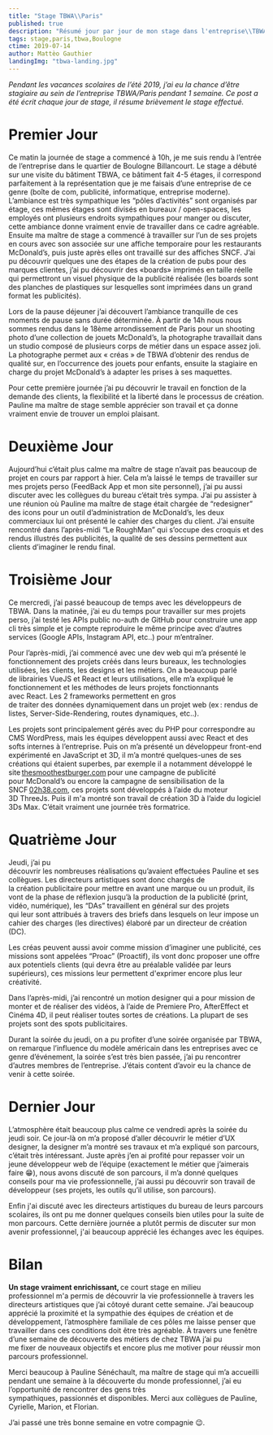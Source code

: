 ```yaml
---
title: "Stage TBWA\\Paris"
published: true
description: "Résumé jour par jour de mon stage dans l'entreprise\\TBWA"
tags: stage,paris,tbwa,Boulogne
ctime: 2019-07-14
author: Mattèo Gauthier
landingImg: "tbwa-landing.jpg"
---
```

*Pendant les vacances scolaires de l’été 2019, j’ai eu la chance d’être stagiaire au sein de l’entreprise TBWA/Paris pendant 1 semaine. Ce post a été écrit chaque jour de stage, il résume brièvement le stage effectué.*

# Premier Jour

Ce matin la journée de stage a commencé à 10h, je me suis rendu à l’entrée de l’entreprise dans le quartier de Boulogne Billancourt. Le stage a débuté sur une visite du bâtiment TBWA, ce bâtiment fait 4-5 étages, il correspond parfaitement à la représentation que je me faisais d’une entreprise de ce genre (boîte de com, publicité, informatique, entreprise moderne). L’ambiance est très sympathique les “pôles d’activités” sont organisés par étage, ces mêmes étages sont divisés en bureaux / open-spaces, les employés ont plusieurs endroits sympathiques pour manger ou discuter, cette ambiance donne vraiment envie de travailler dans ce cadre agréable. Ensuite ma maître de stage a commencé à travailler sur l’un de ses projets en cours avec son associée sur une affiche temporaire pour les restaurants McDonald’s, puis juste après elles ont travaillé sur des affiches SNCF. J’ai pu découvrir quelques une des étapes de la création de pubs pour des marques clientes, j’ai pu découvrir des «boards» imprimés en taille réelle qui permettront un visuel physique de la publicité réalisée (les boards sont des planches de plastiques sur lesquelles sont imprimées dans un grand format les publicités).

Lors de la pause déjeuner j’ai découvert l’ambiance tranquille de ces moments de pause sans durée déterminée. À partir de 14h nous nous sommes rendus dans le 18ème arrondissement de Paris pour un shooting photo d’une collection de jouets McDonald’s, la photographe travaillait dans un studio composé de plusieurs corps de métier dans un espace assez joli. La photographe permet aux « créas » de TBWA d’obtenir des rendus de qualité sur, en l’occurrence des jouets pour enfants, ensuite la stagiaire en charge du projet McDonald’s à adapter les prises à ses maquettes.

Pour cette première journée j’ai pu découvrir le travail en fonction de la demande des clients, la flexibilité et la liberté dans le processus de création. Pauline ma maître de stage semble apprécier son travail et ça donne vraiment envie de trouver un emploi plaisant.

# Deuxième Jour

Aujourd’hui c’était plus calme ma maître de stage n’avait pas beaucoup de projet en cours par rapport à hier. Cela m’a laissé le temps de travailler sur mes projets perso (FeedBack App et mon site personnel), j’ai pu aussi discuter avec les collègues du bureau c’était très sympa. J’ai pu assister à une réunion où Pauline ma maître de stage était chargée de “redesigner” des icons pour un outil d’administration de McDonald’s, les deux commerciaux lui ont présenté le cahier des charges du client. J’ai ensuite rencontré dans l’après-midi “Le RoughMan” qui s’occupe des croquis et des rendus illustrés des publicités, la qualité de ses dessins permettent aux clients d’imaginer le rendu final.

# Troisième Jour

Ce mercredi, j’ai passé beaucoup de temps avec les développeurs de TBWA. Dans la matinée, j’ai eu du temps pour travailler sur mes projets perso, j’ai testé les APIs public no-auth de GitHub pour construire une app cli très simple et je compte reproduire le même principe avec d’autres services (Google APIs, Instagram API, etc..) pour m’entraîner.

Pour l’après-midi, j’ai commencé avec une dev web qui m’a présenté le fonctionnement des projets créés dans leurs bureaux, les technologies utilisées, les clients, les designs et les métiers. On a beaucoup parlé de librairies VueJS et React et leurs utilisations, elle m’a expliqué le fonctionnement et les méthodes de leurs projets fonctionnants avec React. Les 2 frameworks permettent en gros de traiter des données dynamiquement dans un projet web (ex : rendus de listes, Server-Side-Rendering, routes dynamiques, etc..).

Les projets sont principalement gérés avec du PHP pour correspondre au CMS WordPress, mais les équipes développent aussi avec React et des softs internes à l’entreprise. Puis on m’a présenté un développeur front-end expérimenté en JavaScript et 3D, il m’a montré quelques-unes de ses créations qui étaient superbes, par exemple il a notamment développé le site [thesmoothestburger.com](http://thesmoothestburger.com/) pour une campagne de publicité pour McDonald’s ou encore la campagne de sensibilisation de la SNCF [02h38.com](http://02h38.com/), ces projets sont développés à l’aide du moteur 3D ThreeJs. Puis il m'a montré son travail de création 3D à l’aide du logiciel 3Ds Max. C’était vraiment une journée très formatrice.

# Quatrième Jour

Jeudi, j’ai pu découvrir les nombreuses réalisations qu’avaient effectuées Pauline et ses collègues. Les directeurs artistiques sont donc chargés de la création publicitaire pour mettre en avant une marque ou un produit, ils vont de la phase de réflexion jusqu’à la production de la publicité (print, vidéo, numérique), les “DAs” travaillent en général sur des projets qui leur sont attribués à travers des briefs dans lesquels on leur impose un cahier des charges (les directives) élaboré par un directeur de création (DC).

Les créas peuvent aussi avoir comme mission d’imaginer une publicité, ces missions sont appelées “Proac” (Proactif), ils vont donc proposer une offre aux potentiels clients (qui devra être au préalable validée par leurs supérieurs), ces missions leur permettent d'exprimer encore plus leur créativité.

Dans l’après-midi, j’ai rencontré un motion designer qui a pour mission de monter et de réaliser des vidéos, à l’aide de Premiere Pro, AfterEffect et Cinéma 4D, il peut réaliser toutes sortes de créations. La plupart de ses projets sont des spots publicitaires.

Durant la soirée du jeudi, on a pu profiter d’une soirée organisée par TBWA, on remarque l’influence du modèle américain dans les entreprises avec ce genre d’événement, la soirée s’est très bien passée, j’ai pu rencontrer d’autres membres de l’entreprise. J’étais content d’avoir eu la chance de venir à cette soirée.

# Dernier Jour

L’atmosphère était beaucoup plus calme ce vendredi après la soirée du jeudi soir. Ce jour-là on m’a proposé d’aller découvrir le métier d’UX designer, la designer m’a montré ses travaux et m’a expliqué son parcours, c’était très intéressant. Juste après j’en ai profité pour repasser voir un jeune développeur web de l’équipe (exactement le métier que j’aimerais faire 😁), nous avons discuté de son parcours, il m’a donné quelques conseils pour ma vie professionnelle, j’ai aussi pu découvrir son travail de développeur (ses projets, les outils qu’il utilise, son parcours).

Enfin j'ai discuté avec les directeurs artistiques du bureau de leurs parcours scolaires, ils ont pu me donner quelques conseils bien utiles pour la suite de mon parcours. Cette dernière journée a plutôt permis de discuter sur mon avenir professionnel, j'ai beaucoup apprécié les échanges avec les équipes.

# Bilan

**Un stage vraiment enrichissant,** ce court stage en milieu professionnel m'a permis de découvrir la vie professionnelle à travers les directeurs artistiques que j’ai côtoyé durant cette semaine. J’ai beaucoup apprécié la proximité et la sympathie des équipes de création et de développement, l’atmosphère familiale de ces pôles me laisse penser que travailler dans ces conditions doit être très agréable. À travers une fenêtre d’une semaine de découverte des métiers de chez TBWA j’ai pu me fixer de nouveaux objectifs et encore plus me motiver pour réussir mon parcours professionnel.

Merci beaucoup à Pauline Sénéchault, ma maître de stage qui m’a accueilli pendant une semaine à la découverte du monde professionnel, j’ai eu l’opportunité de rencontrer des gens très sympathiques, passionnés et disponibles. Merci aux collègues de Pauline, Cyrielle, Marion, et Florian.

J’ai passé une très bonne semaine en votre compagnie 😉.
